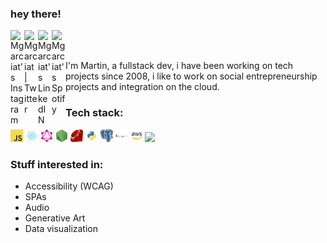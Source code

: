 ### hey there!
<a href="https://www.instagram.com/mgarciat1090/">
  <img align="left" alt="Mgarciat's Instagram" width="22px" src="https://pics.freeicons.io/uploads/icons/png/6590558241561032669-512.png" />
</a>
<a href="https://twitter.com/Cory_kraftstoff">
  <img align="left" alt="Mgarciat | Twitter" width="22px" src="https://pics.freeicons.io/uploads/icons/png/3848290321556105338-512.png" />
</a>
<a href="https://www.linkedin.com/in/mart%C3%ADn-garc%C3%ADa-4163097a/">
  <img align="left" alt="Mgarciat's LinkedIN" width="22px" src="https://pics.freeicons.io/uploads/icons/png/16090541531530099327-512.png" />
</a>
<a href="https://open.spotify.com/user/1277285087?si=fb5eee074f28412f">
  <img align="left" alt="Mgarciat's Spotify" width="22px" src="https://pics.freeicons.io/uploads/icons/png/5904922741556105333-512.png" />
</a>  
<br />
<br />

I'm Martin, a fullstack dev, i have been working on tech projects since 2008, i like to work on social entrepreneurship projects and integration on the cloud.


### Tech stack:

<code><img height="20" src="https://raw.githubusercontent.com/github/explore/80688e429a7d4ef2fca1e82350fe8e3517d3494d/topics/javascript/javascript.png"></code>
<code><img height="20" src="https://raw.githubusercontent.com/github/explore/80688e429a7d4ef2fca1e82350fe8e3517d3494d/topics/react/react.png"></code>
<code><img height="20" src="https://raw.githubusercontent.com/github/explore/5c058a388828bb5fde0bcafd4bc867b5bb3f26f3/topics/graphql/graphql.png"></code>
<code><img height="20" src="https://raw.githubusercontent.com/github/explore/80688e429a7d4ef2fca1e82350fe8e3517d3494d/topics/nodejs/nodejs.png"></code>
<code><img height="20" src="https://raw.githubusercontent.com/github/explore/80688e429a7d4ef2fca1e82350fe8e3517d3494d/topics/ruby/ruby.png"></code>
<code><img height="20" src="https://raw.githubusercontent.com/github/explore/80688e429a7d4ef2fca1e82350fe8e3517d3494d/topics/python/python.png"></code>
<code><img height="20" src="https://raw.githubusercontent.com/github/explore/80688e429a7d4ef2fca1e82350fe8e3517d3494d/topics/postgresql/postgresql.png"></code>
<code><img height="20" src="https://raw.githubusercontent.com/github/explore/80688e429a7d4ef2fca1e82350fe8e3517d3494d/topics/mongodb/mongodb.png"></code>
<code><img height="20" src="https://raw.githubusercontent.com/github/explore/80688e429a7d4ef2fca1e82350fe8e3517d3494d/topics/aws/aws.png"></code>
<code><img height="20" src="https://camo.githubusercontent.com/586ccf0aad9684edc821658cee04146cf36d1f1d5ec904bbefd72728909ccb2e/68747470733a2f2f64336a732e6f72672f6c6f676f2e737667"></code>

### Stuff interested in:
- Accessibility (WCAG)
- SPAs
- Audio
- Generative Art
- Data visualization


<!--
**mgarciat1090/mgarciat1090** is a ✨ _special_ ✨ repository because its `README.md` (this file) appears on your GitHub profile.

Here are some ideas to get you started:

- 🔭 I’m currently working on ...
- 🌱 I’m currently learning ...
- 👯 I’m looking to collaborate on ...
- 🤔 I’m looking for help with ...
- 💬 Ask me about ...
- 📫 How to reach me: ...
- 😄 Pronouns: ...
- ⚡ Fun fact: ...
-->
